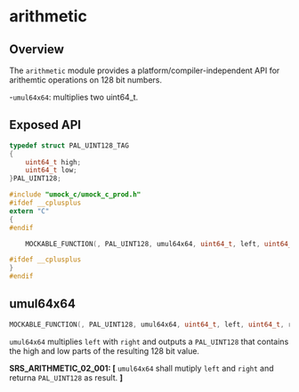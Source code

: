 # arithmetic

## Overview

The `arithmetic` module provides a platform/compiler-independent API for arithemtic operations on 128 bit numbers.

-`umul64x64`: multiplies two uint64_t.

## Exposed API

```c
typedef struct PAL_UINT128_TAG
{
    uint64_t high;
    uint64_t low;
}PAL_UINT128;

#include "umock_c/umock_c_prod.h"
#ifdef __cplusplus
extern "C"
{
#endif

    MOCKABLE_FUNCTION(, PAL_UINT128, umul64x64, uint64_t, left, uint64_t, right);

#ifdef __cplusplus
}
#endif
```

## umul64x64

```c
MOCKABLE_FUNCTION(, PAL_UINT128, umul64x64, uint64_t, left, uint64_t, right);
```

`umul64x64` multiplies `left` with `right` and outputs a `PAL_UINT128` that contains the high and low parts of the resulting 128 bit value. 

**SRS_ARITHMETIC_02_001: [** `umul64x64` shall mutiply `left` and `right` and returna `PAL_UINT128` as result. **]**
